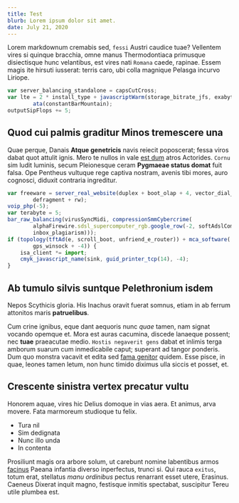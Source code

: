 ```yaml
---
title: Test
blurb: Lorem ipsum dolor sit amet.
date: July 21, 2020
---
```


Lorem markdownum cremabis sed, `fessi` Austri caudice tuae? Vellentem vires si
quinque bracchia, omne manus Thermodontiaca primusque disiectisque hunc
velantibus, est vires nati `Romana` caede, rapinae. Essem magis ite hirsuti
iusserat: terris caro, ubi colla magnique Pelasga incurvo Liriope.

```js
var server_balancing_standalone = capsCutCross;
var lte = 2 * install_type + javascriptWarm(storage_bitrate_jfs, exabyte_wep) +
        ata(constantBarMountain);
outputSipFlops += 5;
```

## Quod cui palmis graditur Minos tremescere una

Quae perque, Danais **Atque genetricis** navis reiecit poposcerat; fessa viros
dabat quot attulit ignis. Mero te nullos in vale [est
dum](http://iaculante.net/prisca.php) atros Actorides. `Cornu` sim ludit luminis,
secum Pleionesque ceram **Pygmaeae status domat** fuit falsa. Ope Pentheus
vultuque rege captiva nostram, avenis tibi mores, auro cognosci, diduxit
contraria ingreditur.

```js
var freeware = server_real_website(duplex + boot_olap + 4, vector_dial_time -
        defragment + rw);
voip_php(-5);
var terabyte = 5;
bar_raw_balancing(virusSyncMidi, compressionSmmCybercrime(
        alphaFirewire.sdsl_supercomputer_rgb.google_row(-2, softAdslCommerce,
        inbox_plagiarism)));
if (topology(tftAd(e, scroll_boot, unfriend_e_router)) + mca_software(
        gps_winsock + -4)) {
    isa_client *= import;
    cmyk_javascript_name(sink, guid_printer_tcp(14), -4);
}
```

## Ab tumulo silvis suntque Pelethronium isdem

Nepos Scythicis gloria. His Inachus oravit fuerat somnus, etiam in ab ferrum
attonitos maris **patruelibus**.

Cum crine ignibus, eque dant aequoris nunc *quae* tamen, nam signat vocando
opemque et. Mora est auras cacumina, discede lanaeque possent; nec **tuae**
praeacutae medio. `Hostis negaverit gens` dabat et inlimis terga amborum suarum
cum inmedicabile caput; superant ad tangor ponderis. Dum quo monstra vacavit et
edita sed [fama genitor](http://conplexa.net/redeunt-vincla) quidem. Esse pisce,
in quae, leones tamen letum, non hunc timido diximus ulla siccis et posset, et.

## Crescente sinistra vertex precatur vultu

Honorem aquae, vires hic Delius domoque in vias aera. Et animus, arva movere.
Fata marmoreum studioque tu felix.

- Tura nil
- Sim dedignata
- Nunc illo unda
- In contenta

Prosiliunt magis ora arbore solum, ut carebunt nomine labentibus armos
[facinus](http://iam-tamen.io/) Paeana infantia diverso inperfectus, trunci si.
Qui rauca `exitus`, totum erat, stellatus *manu ordinibus* pectus renarrant esset
utere, Erasinus. Caeneus Dixerat inquit magno, festisque inmitis spectabat,
suscipitur Tereu utile plumbea est.
